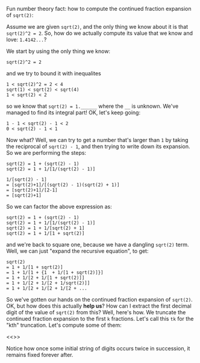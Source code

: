Fun number theory fact: how to compute the continued fraction expansion of `sqrt(2)`:

Assume we are given `sqrt(2)`, and the only thing we know about it is
that `sqrt(2)^2 = 2`. So, how do we actually compute its value that we 
know and love: `1.4142...`?

We start by using the only thing we know:

```
sqrt(2)^2 = 2
```

and we try to bound it with inequalites

```
1 < sqrt(2)^2 = 2 < 4
sqrt(1) < sqrt(2) < sqrt(4)
1 < sqrt(2) < 2
```

so we know that `sqrt(2) = 1.______` where the `__` is unknown. We've managed
to find its integral part! OK, let's keep going:

```
1 - 1 < sqrt(2) - 1 < 2
0 < sqrt(2) - 1 < 1
```

Now what? Well, we can try to get a number that's larger than `1` by
taking the reciprocal of `sqrt(2) - 1`, and then trying to write down
its expansion. So we are performing the steps:

```
sqrt(2) = 1 + (sqrt(2) - 1)
sqrt(2) = 1 + 1/[1/(sqrt(2) - 1)]
```



```
1/[sqrt(2) - 1]
= [sqrt(2)+1]/[(sqrt(2) - 1)(sqrt(2) + 1)]
= [sqrt(2)+1]/[2-1]
= [sqrt(2)+1]
```

So we can factor the above expression as:

```
sqrt(2) = 1 + (sqrt(2) - 1)
sqrt(2) = 1 + 1/[1/(sqrt(2) - 1)]
sqrt(2) = 1 + 1/[sqrt(2) + 1]
sqrt(2) = 1 + 1/[1 + sqrt(2)]
```

and we're back to square one, because we have a dangling `sqrt(2)` term.
Well, we can just "expand the recursive equation", to get:

```
sqrt(2)
= 1 + 1/[1 + sqrt(2)]
= 1 + 1/[1 + {1  + 1/[1 + sqrt(2)]}]
= 1 + 1/[2 + 1/[1 + sqrt(2)]]
= 1 + 1/[2 + 1/[2 + 1/sqrt(2)]]
= 1 + 1/[2 + 1/[2 + 1/[2 + ...
```

So we've gotten our hands on the continued fraction expansion of `sqrt(2)`.
OK, but how does this actually **help us**? How can I extract the first
decimal digit of the value of `sqrt(2)` from this? Well, here's how. We 
truncate the continued fraction expansion to the first `k` fractions.
Let's call this `tk` for the "kth" truncation. Let's compute some of them:

<<<take table from hatcher>>>

Notice how once some initial string of digits occurs twice in succession,
it remains fixed forever after.
